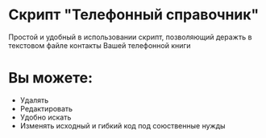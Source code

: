 # Скрипт "Телефонный справочник"

Простой и удобный в использовании скрипт, позволяющий деражть в текстовом файле контакты Вашей телефонной книги
 # Вы можете:
  - Удалять
  - Редактировать
  - Удобно искать
  - Изменять исходный и гибкий код под союственные нужды

